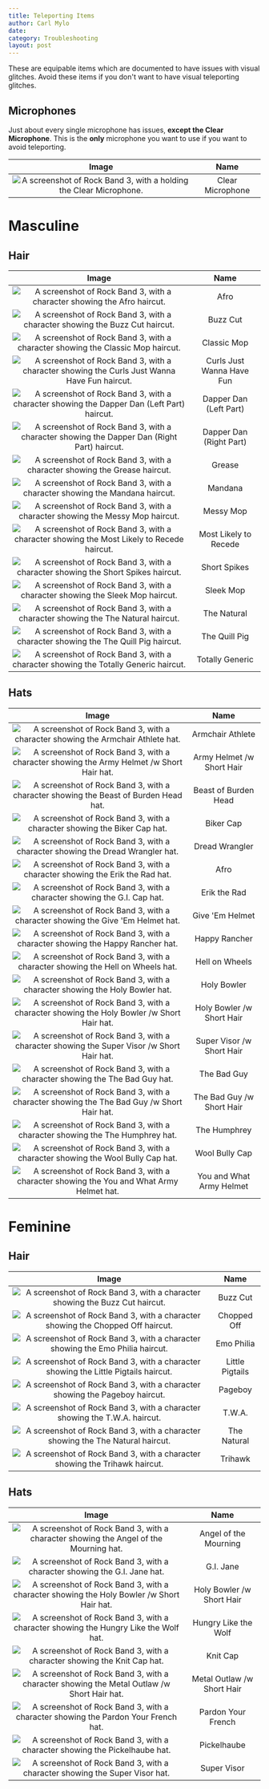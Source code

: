 ```yaml
---
title: Teleporting Items
author: Carl Mylo
date: 
category: Troubleshooting
layout: post
---
```


These are equipable items which are documented to have issues with visual glitches. Avoid these items if you don't want to have visual teleporting glitches.

## Microphones

Just about every single microphone has issues, **except the Clear Microphone**. This is the **only** microphone you want to use if you want to avoid teleporting.

| **Image**          | **Name** |
|:------------------:|:---------------------:|
| ![A screenshot of Rock Band 3, with a holding the Clear Microphone.](https://raw.githubusercontent.com/carlmylo/rpcs3guidetesting/main/assets/images/trbl/clearmic.png "Clear Microphone") | Clear Microphone |

# Masculine
## Hair

| **Image**          | **Name** |
|:------------------:|:---------------------:|
| ![A screenshot of Rock Band 3, with a character showing the Afro haircut.](https://raw.githubusercontent.com/carlmylo/rpcs3guidetesting/main/assets/images/trbl/hairs/masc/hair-Afro.png "Afro") | Afro |
| ![A screenshot of Rock Band 3, with a character showing the Buzz Cut haircut.](https://raw.githubusercontent.com/carlmylo/rpcs3guidetesting/main/assets/images/trbl/hairs/masc/hair-Buzz-Cut.png "Buzz Cut") | Buzz Cut |
| ![A screenshot of Rock Band 3, with a character showing the Classic Mop haircut.](https://raw.githubusercontent.com/carlmylo/rpcs3guidetesting/main/assets/images/trbl/hairs/masc/hair-Classic-Mop.png "Classic Mop") | Classic Mop |
| ![A screenshot of Rock Band 3, with a character showing the Curls Just Wanna Have Fun haircut.](https://raw.githubusercontent.com/carlmylo/rpcs3guidetesting/main/assets/images/trbl/hairs/masc/hair-Curls-Just-Wanna-Have-Fun.png "Curls Just Wanna Have Fun") | Curls Just Wanna Have Fun |
| ![A screenshot of Rock Band 3, with a character showing the Dapper Dan (Left Part) haircut.](https://raw.githubusercontent.com/carlmylo/rpcs3guidetesting/main/assets/images/trbl/hairs/masc/hair-Dapper-Dan-(Left-Part).png "Dapper Dan (Left Part)") | Dapper Dan (Left Part) |
| ![A screenshot of Rock Band 3, with a character showing the Dapper Dan (Right Part) haircut.](https://raw.githubusercontent.com/carlmylo/rpcs3guidetesting/main/assets/images/trbl/hairs/masc/hair-Dapper-Dan-(Right-Part).png "Dapper Dan (Right Part)") | Dapper Dan (Right Part) |
| ![A screenshot of Rock Band 3, with a character showing the Grease haircut.](https://raw.githubusercontent.com/carlmylo/rpcs3guidetesting/main/assets/images/trbl/hairs/masc/hair-Grease.png "Grease") | Grease |
| ![A screenshot of Rock Band 3, with a character showing the Mandana haircut.](https://raw.githubusercontent.com/carlmylo/rpcs3guidetesting/main/assets/images/trbl/hairs/masc/hair-Mandana.png "Mandana") | Mandana |
| ![A screenshot of Rock Band 3, with a character showing the Messy Mop haircut.](https://raw.githubusercontent.com/carlmylo/rpcs3guidetesting/main/assets/images/trbl/hairs/masc/hair-Messy-Mop.png "Messy Mop") | Messy Mop |
| ![A screenshot of Rock Band 3, with a character showing the Most Likely to Recede haircut.](https://raw.githubusercontent.com/carlmylo/rpcs3guidetesting/main/assets/images/trbl/hairs/masc/hair-Most-Likely-to-Recede.png "Most Likely to Recede") | Most Likely to Recede |
| ![A screenshot of Rock Band 3, with a character showing the Short Spikes haircut.](https://raw.githubusercontent.com/carlmylo/rpcs3guidetesting/main/assets/images/trbl/hairs/masc/hair-Short-Spikes.png "Short Spikes") | Short Spikes |
| ![A screenshot of Rock Band 3, with a character showing the Sleek Mop haircut.](https://raw.githubusercontent.com/carlmylo/rpcs3guidetesting/main/assets/images/trbl/hairs/masc/hair-Sleek-Mop.png "Sleek Mop") | Sleek Mop |
| ![A screenshot of Rock Band 3, with a character showing the The Natural haircut.](https://raw.githubusercontent.com/carlmylo/rpcs3guidetesting/main/assets/images/trbl/hairs/masc/hair-The-Natural.png "The Natural") | The Natural |
| ![A screenshot of Rock Band 3, with a character showing the The Quill Pig haircut.](https://raw.githubusercontent.com/carlmylo/rpcs3guidetesting/main/assets/images/trbl/hairs/masc/hair-The-Quill-Pig.png "The Quill Pig") | The Quill Pig |
| ![A screenshot of Rock Band 3, with a character showing the Totally Generic haircut.](https://raw.githubusercontent.com/carlmylo/rpcs3guidetesting/main/assets/images/trbl/hairs/masc/hair-Totally-Generic.png "Totally Generic") | Totally Generic |


## Hats

| **Image**          | **Name** |
|:------------------:|:---------------------:|
| ![A screenshot of Rock Band 3, with a character showing the Armchair Athlete hat.](https://raw.githubusercontent.com/carlmylo/rpcs3guidetesting/main/assets/images/trbl/hairs/masc/hats-Armchair-Athlete.png "Armchair Athlete") | Armchair Athlete |
| ![A screenshot of Rock Band 3, with a character showing the Army Helmet /w Short Hair hat.](https://raw.githubusercontent.com/carlmylo/rpcs3guidetesting/main/assets/images/trbl/hairs/masc/hats-Army-Helmet-w_-Short-Hair.png "Army Helmet /w Short Hair") | Army Helmet /w Short Hair |
| ![A screenshot of Rock Band 3, with a character showing the Beast of Burden Head hat.](https://raw.githubusercontent.com/carlmylo/rpcs3guidetesting/main/assets/images/trbl/hairs/masc/hats-Beast-of-Burden-Head.png "Beast of Burden Head") | Beast of Burden Head |
| ![A screenshot of Rock Band 3, with a character showing the Biker Cap hat.](https://raw.githubusercontent.com/carlmylo/rpcs3guidetesting/main/assets/images/trbl/hairs/masc/hats-Biker-Cap.png "Biker Cap") | Biker Cap |
| ![A screenshot of Rock Band 3, with a character showing the Dread Wrangler hat.](https://raw.githubusercontent.com/carlmylo/rpcs3guidetesting/main/assets/images/trbl/hairs/masc/hats-Dread-Wrangler.png "Dread Wrangler") | Dread Wrangler |
| ![A screenshot of Rock Band 3, with a character showing the Erik the Rad hat.](https://raw.githubusercontent.com/carlmylo/rpcs3guidetesting/main/assets/images/trbl/hairs/masc/hats-Erik-the-Rad.png "Afro") | Afro |
| ![A screenshot of Rock Band 3, with a character showing the G.I. Cap hat.](https://raw.githubusercontent.com/carlmylo/rpcs3guidetesting/main/assets/images/trbl/hairs/masc/hats-G.I.-Cap.png "Erik the Rad") | Erik the Rad |
| ![A screenshot of Rock Band 3, with a character showing the Give 'Em Helmet hat.](https://raw.githubusercontent.com/carlmylo/rpcs3guidetesting/main/assets/images/trbl/hairs/masc/hats-Give-'Em-Helmet.png "Give 'Em Helmet") | Give 'Em Helmet |
| ![A screenshot of Rock Band 3, with a character showing the Happy Rancher hat.](https://raw.githubusercontent.com/carlmylo/rpcs3guidetesting/main/assets/images/trbl/hairs/masc/hats-Happy-Rancher.png "Happy Rancher") | Happy Rancher |
| ![A screenshot of Rock Band 3, with a character showing the Hell on Wheels hat.](https://raw.githubusercontent.com/carlmylo/rpcs3guidetesting/main/assets/images/trbl/hairs/masc/hats-Hell-on-Wheels.png "Hell on Wheels") | Hell on Wheels |
| ![A screenshot of Rock Band 3, with a character showing the Holy Bowler hat.](https://raw.githubusercontent.com/carlmylo/rpcs3guidetesting/main/assets/images/trbl/hairs/masc/hats-Holy-Bowler.png "Holy Bowler") | Holy Bowler |
| ![A screenshot of Rock Band 3, with a character showing the Holy Bowler /w Short Hair hat.](https://raw.githubusercontent.com/carlmylo/rpcs3guidetesting/main/assets/images/trbl/hairs/masc/hats-Holy-Bowler-w_-Short-Hair.png "Holy Bowler /w Short Hair") | Holy Bowler /w Short Hair |
| ![A screenshot of Rock Band 3, with a character showing the Super Visor /w Short Hair hat.](https://raw.githubusercontent.com/carlmylo/rpcs3guidetesting/main/assets/images/trbl/hairs/masc/hats-Super-Visor-w_-Short-Hair.png "Super Visor /w Short Hair") | Super Visor /w Short Hair |
| ![A screenshot of Rock Band 3, with a character showing the The Bad Guy hat.](https://raw.githubusercontent.com/carlmylo/rpcs3guidetesting/main/assets/images/trbl/hairs/masc/hats-The-Bad-Guy.png "The Bad Guy") | The Bad Guy |
| ![A screenshot of Rock Band 3, with a character showing the The Bad Guy /w Short Hair hat.](https://raw.githubusercontent.com/carlmylo/rpcs3guidetesting/main/assets/images/trbl/hairs/masc/hats-The-Bad-Guy-w_-Short-Hair.png "The Bad Guy /w Short Hair") | The Bad Guy /w Short Hair |
| ![A screenshot of Rock Band 3, with a character showing the The Humphrey hat.](https://raw.githubusercontent.com/carlmylo/rpcs3guidetesting/main/assets/images/trbl/hairs/masc/hats-The-Humphrey.png "The Humphrey") | The Humphrey |
| ![A screenshot of Rock Band 3, with a character showing the Wool Bully Cap hat.](https://raw.githubusercontent.com/carlmylo/rpcs3guidetesting/main/assets/images/trbl/hairs/masc/hats-Wool-Bully-Cap.png "Wool Bully Cap") | Wool Bully Cap |
| ![A screenshot of Rock Band 3, with a character showing the You and What Army Helmet hat.](https://raw.githubusercontent.com/carlmylo/rpcs3guidetesting/main/assets/images/trbl/hairs/masc/hats-You-and-What-Army-Helmet.png "You and What Army Helmet") | You and What Army Helmet |

# Feminine
## Hair

| **Image**          | **Name** |
|:------------------:|:---------------------:|
| ![A screenshot of Rock Band 3, with a character showing the Buzz Cut haircut.](https://raw.githubusercontent.com/carlmylo/rpcs3guidetesting/main/assets/images/trbl/hairs/fem/hair-Buzz-Cut.png "Buzz Cut") | Buzz Cut |
| ![A screenshot of Rock Band 3, with a character showing the Chopped Off haircut.](https://raw.githubusercontent.com/carlmylo/rpcs3guidetesting/main/assets/images/trbl/hairs/fem/hair-Chopped-Off.png "Chopped Off") | Chopped Off |
| ![A screenshot of Rock Band 3, with a character showing the Emo Philia haircut.](https://raw.githubusercontent.com/carlmylo/rpcs3guidetesting/main/assets/images/trbl/hairs/fem/hair-Emo-Philia.png "Emo Philia") | Emo Philia |
| ![A screenshot of Rock Band 3, with a character showing the Little Pigtails haircut.](https://raw.githubusercontent.com/carlmylo/rpcs3guidetesting/main/assets/images/trbl/hairs/fem/hair-Little-Pigtails.png "Little Pigtails") | Little Pigtails |
| ![A screenshot of Rock Band 3, with a character showing the Pageboy haircut.](https://raw.githubusercontent.com/carlmylo/rpcs3guidetesting/main/assets/images/trbl/hairs/fem/hair-Pageboy.png "Pageboy") | Pageboy |
| ![A screenshot of Rock Band 3, with a character showing the T.W.A. haircut.](https://raw.githubusercontent.com/carlmylo/rpcs3guidetesting/main/assets/images/trbl/hairs/fem/hair-T.W.A..png "T.W.A.") | T.W.A. |
| ![A screenshot of Rock Band 3, with a character showing the The Natural haircut.](https://raw.githubusercontent.com/carlmylo/rpcs3guidetesting/main/assets/images/trbl/hairs/fem/hair-The-Natural.png "The Natural") | The Natural |
| ![A screenshot of Rock Band 3, with a character showing the Trihawk haircut.](https://raw.githubusercontent.com/carlmylo/rpcs3guidetesting/main/assets/images/trbl/hairs/fem/hair-Trihawk.png "Trihawk") | Trihawk |

## Hats

| **Image**          | **Name** |
|:------------------:|:---------------------:|
| ![A screenshot of Rock Band 3, with a character showing the Angel of the Mourning hat.](https://raw.githubusercontent.com/carlmylo/rpcs3guidetesting/main/assets/images/trbl/hairs/fem/hats-Angel-of-the-Mourning.png "Angel of the Mourning") | Angel of the Mourning |
| ![A screenshot of Rock Band 3, with a character showing the G.I. Jane hat.](https://raw.githubusercontent.com/carlmylo/rpcs3guidetesting/main/assets/images/trbl/hairs/fem/hats-G.I.-Jane.png "G.I. Jane") | G.I. Jane |
| ![A screenshot of Rock Band 3, with a character showing the Holy Bowler /w Short Hair hat.](https://raw.githubusercontent.com/carlmylo/rpcs3guidetesting/main/assets/images/trbl/hairs/fem/hats-Holy-Bowler-w_-Short-Hair.png "Holy Bowler /w Short Hair") | Holy Bowler /w Short Hair |
| ![A screenshot of Rock Band 3, with a character showing the Hungry Like the Wolf hat.](https://raw.githubusercontent.com/carlmylo/rpcs3guidetesting/main/assets/images/trbl/hairs/fem/hats-Hungry-Like-the-Wolf.png "Hungry Like the Wolf") | Hungry Like the Wolf |
| ![A screenshot of Rock Band 3, with a character showing the Knit Cap hat.](https://raw.githubusercontent.com/carlmylo/rpcs3guidetesting/main/assets/images/trbl/hairs/fem/hats-Knit-Cap.png "Knit Cap") | Knit Cap |
| ![A screenshot of Rock Band 3, with a character showing the Metal Outlaw /w Short Hair hat.](https://raw.githubusercontent.com/carlmylo/rpcs3guidetesting/main/assets/images/trbl/hairs/fem/hats-Metal-Outlaw-w_-Short-Hair.png "Metal Outlaw /w Short Hair") | Metal Outlaw /w Short Hair |
| ![A screenshot of Rock Band 3, with a character showing the Pardon Your French hat.](https://raw.githubusercontent.com/carlmylo/rpcs3guidetesting/main/assets/images/trbl/hairs/fem/hats-Pardon-Your-French.png "Pardon Your French") | Pardon Your French |
| ![A screenshot of Rock Band 3, with a character showing the Pickelhaube hat.](https://raw.githubusercontent.com/carlmylo/rpcs3guidetesting/main/assets/images/trbl/hairs/fem/hats-Pickelhaube.png "Pickelhaube") | Pickelhaube |
| ![A screenshot of Rock Band 3, with a character showing the Super Visor hat.](https://raw.githubusercontent.com/carlmylo/rpcs3guidetesting/main/assets/images/trbl/hairs/fem/hats-Super-Visor.png "Super Visor") | Super Visor |